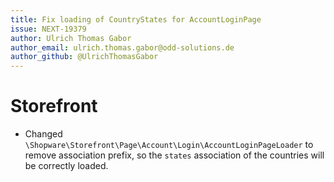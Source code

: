 ```yaml
---
title: Fix loading of CountryStates for AccountLoginPage
issue: NEXT-19379
author: Ulrich Thomas Gabor
author_email: ulrich.thomas.gabor@odd-solutions.de
author_github: @UlrichThomasGabor
---
```

# Storefront
* Changed `\Shopware\Storefront\Page\Account\Login\AccountLoginPageLoader` to remove association prefix, so the `states` association of the countries will be correctly loaded.
